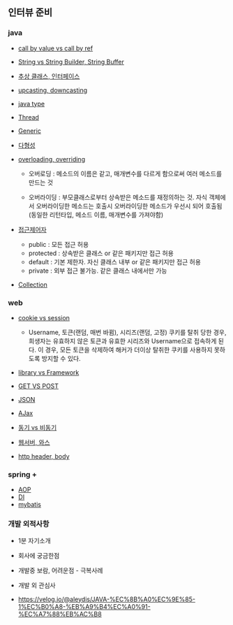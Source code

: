 <h2>인터뷰 준비</h2>
<h3>java</h3>

+ [call by value vs call by ref](https://github.com/gyoogle/tech-interview-for-developer/blob/master/Language/%5Bjava%5D%20Call%20by%20value%EC%99%80%20Call%20by%20reference.md)
+ [String vs String Builder, String Buffer](https://gmlwjd9405.github.io/2018/09/14/process-vs-thread.html)
+ [추상 클래스, 인터페이스]()
+ [upcasting, downcasting](https://github.com/GimunLee/tech-refrigerator/blob/master/Language/JAVA/Upcasting%20%26%20Downcasting.md#upcasting--downcasting)
+ [java type](https://github.com/GimunLee/tech-refrigerator/blob/master/Language/JAVA/Primitive%20type%20%26%20Reference%20type.md#primitive-type--reference-type)
+ [Thread](https://honbabzone.com/java/java-thread/)
+ [Generic](https://github.com/GimunLee/tech-refrigerator/blob/master/Language/JAVA/%EC%A0%9C%EB%84%A4%EB%A6%AD(Generic).md#%EC%A0%9C%EB%84%A4%EB%A6%ADgeneric)
+ [다형성](https://victorydntmd.tistory.com/178)
+ [overloading, overriding](https://github.com/gyoogle/tech-interview-for-developer/blob/master/Interview/Interview%20List.md#%EC%98%A4%EB%B2%84%EB%A1%9C%EB%94%A9%EA%B3%BC-%EC%98%A4%EB%B2%84%EB%9D%BC%EC%9D%B4%EB%94%A9-%EC%B0%A8%EC%9D%B4%EB%8A%94)
    + 오버로딩 : 메소드의 이름은 같고, 매개변수를 다르게 함으로써 여러 메소드를 만드는 것

    + 오버라이딩 : 부모클래스로부터 상속받은 메소드를 재정의하는 것. 자식 객체에서 오버라이딩한 메소드는 호출시 오버라이딩한 메소드가 우선시 되어 호출됨 (동일한 리턴타입, 메소드 이름, 매개변수를 가져야함)


+ [접근제어자](https://github.com/gyoogle/tech-interview-for-developer/blob/master/Interview/Interview%20List.md#%EC%A0%91%EA%B7%BC-%EC%A7%80%EC%A0%95%EC%9E%90-4%EA%B0%80%EC%A7%80)
    + public : 모든 접근 허용
    + protected : 상속받은 클래스 or 같은 패키지만 접근 허용
    + default : 기본 제한자. 자신 클래스 내부 or 같은 패키지만 접근 허용
    + private : 외부 접근 불가능. 같은 클래스 내에서만 가능
+ [Collection](https://brunch.co.kr/@springboot/57)

<h3>web</h3>

+ [cookie vs session](https://hahahoho5915.tistory.com/32)
    + Username, 토큰(랜덤, 매번 바뀜), 시리즈(랜덤, 고정)
쿠키를 탈취 당한 경우, 희생자는 유효하지 않은 토큰과 유효한 시리즈와 Username으로 접속하게 된다.
이 경우, 모든 토큰을 삭제하여 해커가 더이상 탈취한 쿠키를 사용하지 못하도록 방지할 수 있다.

+ [library vs Framework](https://webclub.tistory.com/458)
+ [GET VS POST](https://hongsii.github.io/2017/08/02/what-is-the-difference-get-and-post/)
+ [JSON](https://ko.wikipedia.org/wiki/JSON)
+ [AJax](https://ko.wikipedia.org/wiki/Ajax)
+ [동기 vs 비동기](https://blog.metafor.kr/164)
+ [웹서버, 와스](https://github.com/gyoogle/tech-interview-for-developer/blob/master/Web/Web%20Server%EC%99%80%20WAS%EC%9D%98%20%EC%B0%A8%EC%9D%B4.md)
+ [http header, body](https://developer.mozilla.org/ko/docs/Web/HTTP/Messages)

<h3>spring +</h3>

+ [AOP](https://victorydntmd.tistory.com/178)
+ [DI]()
+ [mybatis]()

<h3>개발 외적사항</h3>

+ 1분 자기소개
+ 회사에 궁금한점
+ 개발중 보람, 어려운점 - 극복사례
+ 개발 외 관심사

+ https://velog.io/@aleydis/JAVA-%EC%8B%A0%EC%9E%85-1%EC%B0%A8-%EB%A9%B4%EC%A0%91-%EC%A7%88%EB%AC%B8
